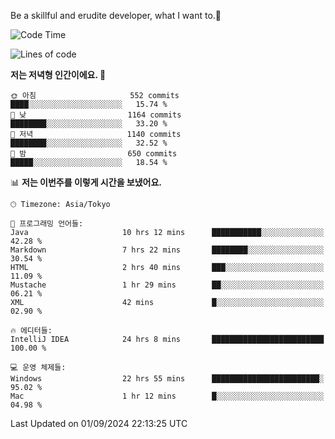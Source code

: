Be a skillful and erudite developer, what I want to.👶

<!--START_SECTION:waka-->
![Code Time](http://img.shields.io/badge/Code%20Time-1%2C222%20hrs%2010%20mins-blue)

![Lines of code](https://img.shields.io/badge/%EC%A0%80%EB%8A%94%20%EC%97%AC%ED%83%9C%EA%B9%8C%EC%A7%80%20-2.7%20million%20%EC%A4%84%EC%9D%98%20%EC%BD%94%EB%93%9C%EB%A5%BC%20%EC%9E%91%EC%84%B1%ED%96%88%EC%96%B4%EC%9A%94.-blue)

**저는 저녁형 인간이에요. 🦉** 

```text
🌞 아침                     552 commits         ████░░░░░░░░░░░░░░░░░░░░░   15.74 % 
🌆 낮　                     1164 commits        ████████░░░░░░░░░░░░░░░░░   33.20 % 
🌃 저녁                     1140 commits        ████████░░░░░░░░░░░░░░░░░   32.52 % 
🌙 밤　                     650 commits         █████░░░░░░░░░░░░░░░░░░░░   18.54 % 
```


📊 **저는 이번주를 이렇게 시간을 보냈어요.** 

```text
🕑︎ Timezone: Asia/Tokyo

💬 프로그래밍 언어들: 
Java                     10 hrs 12 mins      ███████████░░░░░░░░░░░░░░   42.28 % 
Markdown                 7 hrs 22 mins       ████████░░░░░░░░░░░░░░░░░   30.54 % 
HTML                     2 hrs 40 mins       ███░░░░░░░░░░░░░░░░░░░░░░   11.09 % 
Mustache                 1 hr 29 mins        ██░░░░░░░░░░░░░░░░░░░░░░░   06.21 % 
XML                      42 mins             █░░░░░░░░░░░░░░░░░░░░░░░░   02.90 % 

🔥 에디터들: 
IntelliJ IDEA            24 hrs 8 mins       █████████████████████████   100.00 % 

💻 운영 체제들: 
Windows                  22 hrs 55 mins      ████████████████████████░   95.02 % 
Mac                      1 hr 12 mins        █░░░░░░░░░░░░░░░░░░░░░░░░   04.98 % 
```


 Last Updated on 01/09/2024 22:13:25 UTC
<!--END_SECTION:waka-->
